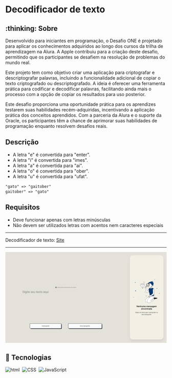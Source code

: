 <h1>Decodificador de texto</h1>

<h2>:thinking: Sobre</h2>
<p>Desenvolvido para iniciantes em programação, o Desafio ONE é projetado para aplicar os conhecimentos adquiridos ao longo dos cursos da trilha de aprendizagem na Alura. A Apple contribuiu para a criação deste desafio, permitindo que os participantes se desafiem na resolução de problemas do mundo real.

Este projeto tem como objetivo criar uma aplicação para criptografar e descriptografar palavras, incluindo a funcionalidade adicional de copiar o texto criptografado ou descriptografado. A ideia é oferecer uma ferramenta prática para codificar e decodificar palavras, facilitando ainda mais o processo com a opção de copiar os resultados para uso posterior.

Este desafio proporciona uma oportunidade prática para os aprendizes testarem suas habilidades recém-adquiridas, incentivando a aplicação prática dos conceitos aprendidos. Com a parceria da Alura e o suporte da Oracle, os participantes têm a chance de aprimorar suas habilidades de programação enquanto resolvem desafios reais.</p>
<h2>Descrição</h2>
<ul>
  <li>A letra "e" é convertida para "enter".</li>
  <li>A letra "i" é convertida para "imes".</li>
  <li>A letra "a" é convertida para "ai".</li>
  <li>A letra "o" é convertida para "ober".</li>
  <li>A letra "u" é convertida para "ufat".</li>
</ul>

```
"gato" => "gaitober"
gaitober" => "gato"
```

<h2>Requisitos</h2>
<ul>
  <li>Deve funcionar apenas com letras minúsculas</li>
  <li>Não devem ser utilizados letras com acentos nem caracteres especiais</li>
</ul>


<hr>
<p>Decodificador de texto: <a href="https://welderc.github.io/decodificador-de-texto" target="_blank">Site</a></p>
<hr>
<img src="img/criptografia.png" alt="criptografia">

## :robot: Tecnologias
![html](https://img.shields.io/badge/-html5-0D1117?style=for-the-badge&logo=html5&logoColor=FF4500&labelColor=0D1117)&nbsp;
![CSS](https://img.shields.io/badge/-CSS-0D1117?style=for-the-badge&logo=CSS3&logoColor=1572B6&labelColor=0D1117)&nbsp;
![JavaScript](https://img.shields.io/badge/-JavaScript-0D1117?style=for-the-badge&logo=javascript&labelColor=0D1117)&nbsp;
